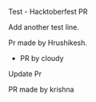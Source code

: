Test - Hacktoberfest PR

Add another test line.

Pr made by Hrushikesh.

- PR by cloudy 

Update Pr

PR made by krishna
